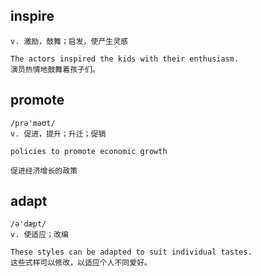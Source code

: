 ## inspire
```
v. 激励，鼓舞；启发，使产生灵感

The actors inspired the kids with their enthusiasm.
演员热情地鼓舞着孩子们。
```

## promote
```
/prə'məʊt/
v. 促进，提升；升迁；促销

policies to promote economic growth

促进经济增长的政策
```

## adapt
```
/ə'dæpt/
v. 使适应；改编

These styles can be adapted to suit individual tastes.
这些式样可以修改，以适应个人不同爱好。
```